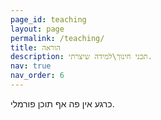 ```yaml
---
page_id: teaching
layout: page
permalink: /teaching/
title: הוראה
description: תכני חינוך\למידה שיצרתי.
nav: true
nav_order: 6
---
```


כרגע אין פה אף תוכן פורמלי.
